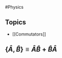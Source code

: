 #Physics 
## Topics
* [[Commutators]]
## $\displaystyle \{\hat{A},\hat{B}\}\equiv\hat{A}\hat{B}+\hat{B}\hat{A}$
